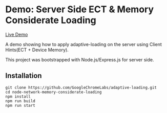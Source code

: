 
# Demo: Server Side ECT & Memory Considerate Loading

[Live Demo](https://adaptive-loading.web.app/node-network-memory-considerate-loading/)

A demo showing how to apply adaptive-loading on the server using Client Hints(ECT + Device Memory).

This project was bootstrapped with Node.js/Express.js for server side.

## Installation
```
git clone https://github.com/GoogleChromeLabs/adaptive-loading.git
cd node-network-memory-considerate-loading
npm install
npm run build
npm run start
```
